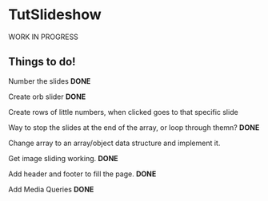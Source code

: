 # TutSlideshow

WORK IN PROGRESS


<h2>Things to do!</h2>

Number the slides **DONE**

Create orb slider **DONE**

Create rows of little numbers, when clicked goes to that specific slide

Way to stop the slides at the end of the array, or loop through themn? **DONE**

Change array to an array/object data structure and implement it.

Get image sliding working. **DONE**

Add header and footer to fill the page. **DONE**

Add Media Queries **DONE**
